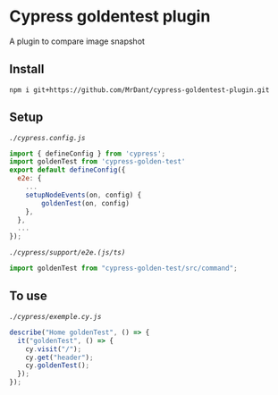 # Cypress goldentest plugin

A plugin to compare image snapshot

## Install

```
npm i git+https://github.com/MrDant/cypress-goldentest-plugin.git
```

## Setup

_`./cypress.config.js`_

```js
import { defineConfig } from 'cypress';
import goldenTest from 'cypress-golden-test'
export default defineConfig({
  e2e: {
    ...
    setupNodeEvents(on, config) {
        goldenTest(on, config)
    },
  },
  ...
});
```

_`./cypress/support/e2e.(js/ts)`_

```js
import goldenTest from "cypress-golden-test/src/command";
```

## To use

_`./cypress/exemple.cy.js`_

```js
describe("Home goldenTest", () => {
  it("goldenTest", () => {
    cy.visit("/");
    cy.get("header");
    cy.goldenTest();
  });
});
```
